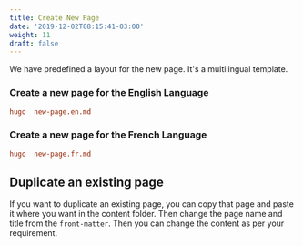 ```yaml
---
title: Create New Page
date: '2019-12-02T08:15:41-03:00'
weight: 11
draft: false
---
```


We have predefined a layout for the new page. It's a multilingual template. 

### Create a new page for the English Language

```toml
hugo  new-page.en.md
```

### Create a new page for the French Language

```toml
hugo  new-page.fr.md
```

## Duplicate an existing page
If you want to duplicate an existing page, you can copy that page and paste it where you want in the content folder. Then change the page name and title from the `front-matter`. Then you can change the content as per your requirement.